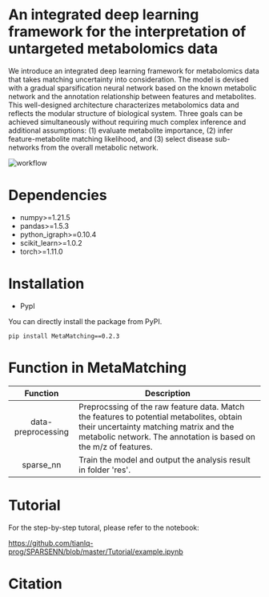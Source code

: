 # An integrated deep learning framework for the interpretation of untargeted metabolomics data
We introduce an integrated deep learning framework for metabolomics data that takes matching uncertainty into consideration. The model is devised with a gradual sparsification neural network based on the known metabolic network and the annotation relationship between features and metabolites. This well-designed architecture characterizes metabolomics data and reflects the modular structure of biological system. Three goals can be achieved simultaneously without requiring much complex inference and additional assumptions: (1) evaluate metabolite importance, (2) infer feature-metabolite matching likelihood, and (3) select disease sub-networks from the overall metabolic network. 

![workflow](https://github.com/tianlq-prog/SPARSENN/blob/master/docs/images/workflow.png)

# Dependencies
- numpy>=1.21.5
- pandas>=1.5.3
- python_igraph>=0.10.4
- scikit_learn>=1.0.2
- torch>=1.11.0

# Installation

- PypI

You can directly install the package from PyPI.

`pip install MetaMatching==0.2.3`

# Function in MetaMatching

|  **Function**  | **Description**                                                                                       |
| :--------------: | ----------------------------------------------------------------------------------------------------------- |
|  data-preprocessing  | Preprocssing of the raw feature data. Match the features to potential metabolites, obtain their uncertainty matching matrix and the metabolic network. The annotation is based on the m/z of features. |
| sparse_nn | Train the model and output the analysis result in folder 'res'.         |

# Tutorial 

For the step-by-step tutoral, please refer to the notebook:

https://github.com/tianlq-prog/SPARSENN/blob/master/Tutorial/example.ipynb

# Citation
